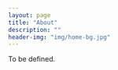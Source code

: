 ```yaml
---
layout: page
title: "About"
description: ""
header-img: "img/home-bg.jpg"
---
```


To be defined.
	
